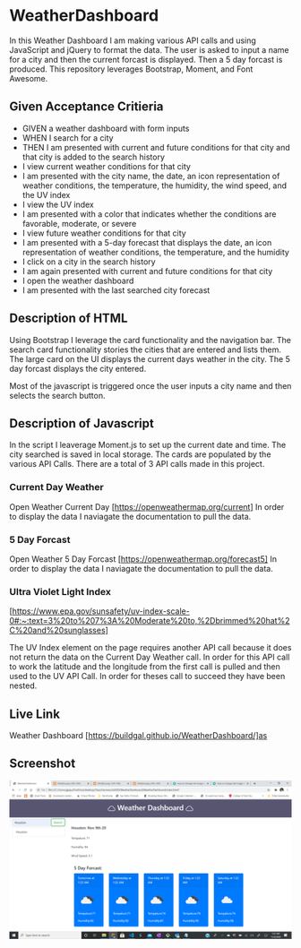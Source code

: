 # WeatherDashboard

In this Weather Dashboard I am making various API calls and using JavaScript and jQuery to format the data. The user is asked to input a name for a city and then the current forcast is displayed. Then a 5 day forcast is produced. This repository leverages Bootstrap, Moment, and Font Awesome. 

## Given Acceptance Critieria 
* GIVEN a weather dashboard with form inputs
* WHEN I search for a city
* THEN I am presented with current and future conditions for that city and that city is added to the search history
* I view current weather conditions for that city
* I am presented with the city name, the date, an icon representation of weather conditions, the temperature, the humidity, the wind speed, and the UV index
* I view the UV index
* I am presented with a color that indicates whether the conditions are favorable, moderate, or severe
* I view future weather conditions for that city
* I am presented with a 5-day forecast that displays the date, an icon representation of weather conditions, the temperature, and the humidity
* I click on a city in the search history
* I am again presented with current and future conditions for that city
* I open the weather dashboard
* I am presented with the last searched city forecast

## Description of HTML 
Using Bootstrap I leverage the card functionality and the navigation bar. The search card functionality stories the cities that are entered and lists them. The large card on the UI displays the current days weather in the city. The 5 day forcast displays the city entered.

Most of the javascript is triggered once the user inputs a city name and then selects the search button.

## Description of Javascript 
In the script I leaverage Moment.js to set up the current date and time. The city searched is saved in local storage. The cards are populated by the various API Calls. There are a total of 3 API calls made in this project. 

### Current Day Weather 
Open Weather Current Day [https://openweathermap.org/current]
In order to display the data I naviagate the documentation to pull the data. 

### 5 Day Forcast
Open Weather 5 Day Forcast [https://openweathermap.org/forecast5]
In order to display the data I naviagate the documentation to pull the data. 

### Ultra Violet Light Index 
[https://www.epa.gov/sunsafety/uv-index-scale-0#:~:text=3%20to%207%3A%20Moderate%20to,%2Dbrimmed%20hat%2C%20and%20sunglasses]

The UV Index element on the page requires another API call because it does not return the data on the Current Day Weather call. In order for this API call to work the latitude and the longitude from the first call is pulled and then used to the UV API Call. In order for theses call to succeed they have been nested.


## Live Link 

Weather Dashboard [https://buildgal.github.io/WeatherDashboard/]as

## Screenshot 
![image](./Assets/screenshot.png)